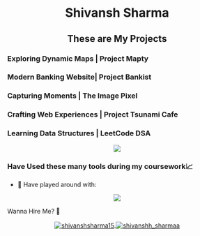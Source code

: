
<h1 align="center">Shivansh Sharma</h1>
<h2 align="center">These are My Projects</h2>

<h3 align="left">Exploring Dynamic Maps | Project Mapty</h3>
<h3 align="left">Modern Banking Website| Project Bankist</h3>
<h3 align="left">Capturing Moments | The Image Pixel</h3>
<h3 align="left">Crafting Web Experiences | Project Tsunami Cafe</h3>
<h3 align="left">Learning Data Structures | LeetCode DSA</h3>


<p align="center">
    <img src="https://komarev.com/ghpvc/?username=shivansh1507&color=blueviolet&style=for-the-badge" />
</p>

### Have Used these many tools during my coursework📈

- 🔭 Have played around with: 
<p align="center">
    <img src="https://skillicons.dev/icons?i=docker,arduino,aws,azure,bash,bootstrap,cpp,cassandra,py,discord,express,git,github,html,css,idea,gcp,java,js,linux,mongodb,mysql,nodejs,postgres,postman,powershell,react,redis,vscode,raspberrypi,php,r,&perline=12"/>
</p>


 Wanna Hire Me? 📱

<p align="center">

</a>
    <a href="https://www.linkedin.com/in/shivanshsharma15/" target="blank">
        <img align="center" src="https://img.shields.io/badge/LinkedIn-0077B5?style=for-the-badge&logo=linkedin&logoColor=white" alt="shivanshsharma15"/>
    </a>
    <a href="https://www.instagram.com/shivanshh_sharmaa/" target="blank">
        <img align="center" src="https://img.shields.io/badge/Instagram-E4405F?style=for-the-badge&logo=instagram&logoColor=white" alt="shivanshh_sharmaa" />
    </a>
</p>


